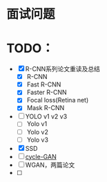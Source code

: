 # 面试问题
# TODO：
- [x] R-CNN系列论文重读及总结
    - [X] R-CNN
    - [X] Fast R-CNN
    - [x] Faster R-CNN
    - [x] Focal loss(Retina net)
    - [x] Mask R-CNN
- [ ] YOLO v1 v2 v3
    - [ ] Yolo v1
    - [ ] Yolo v2
    - [ ] Yolo v3
- [x] SSD
- [ ] [cycle-GAN](https://github.com/ArtechStark/pytorch-CycleGAN-and-pix2pix)
- [ ] WGAN，两篇论文
- [ ] 